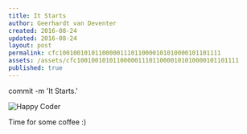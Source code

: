 ```yaml
---
title: It Starts
author: Geerhardt van Deventer
created: 2016-08-24
updated: 2016-08-24
layout: post
permalink: cfc100100101011000001110110000101010000101101111
assets: /assets/cfc100100101011000001110110000101010000101101111
published: true
---
```


commit -m 'It Starts.'

![Happy Coder](happy_coder.png)

Time for some coffee :)
